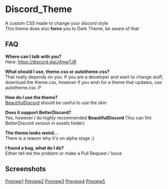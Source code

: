 # Discord_Theme
A custom CSS made to change your discord style<br>
This theme does also **force** you to Dark Theme, be aware of that<br>

## FAQ
**Where can I talk with you?**<br>Here: https://discord.gg/J4mwTJR

**What should I use, theme.css or autotheme.css?**<br>That really depends on you. If you are a developer and want
to change stuff, download the theme.css, however if you wish for a theme that updates, use autotheme.css :P

**How do I use the theme?**<br>[BeautifulDiscord](https://github.com/beautiful-discord-community/resources/wiki/Installing-BeautifulDiscord) should be useful to use the skin

**Does it support BetterDiscord?**<br>Yes, however I do highly recommended **BeautifulDiscord**
(You can fint BetterDiscord version in assets folder)

**The theme looks weird...**<br>There is a reason why it's on alpha stage ;)

**I found a bug, what do I do?**<br>Either tell me the problem or make a Pull Request / Issue</a>

## Screenshots
[Preview1](https://i.mify.pw/5d0d65.png) [Preview2](https://i.mify.pw/62161e.png) [Preview3](https://i.mify.pw/155085.png) [Preview4](https://i.mify.pw/a21aa9.png) [Preview5](https://i.mify.pw/271422.png)
